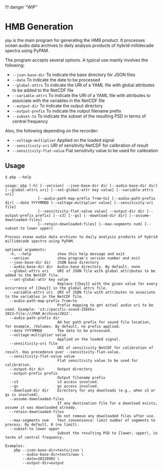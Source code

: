 !!! danger "WIP"

# HMB Generation

`pbp` is the main program for generating the HMB product.
It processes ocean audio data archives to daily analysis products of hybrid millidecade spectra using PyPAM.

The program accepts several options.
A typical use mainly involves the following:

- `--json-base-dir`  To indicate the base directory for JSON files
- `--date`           To indicate the date to be processed
- `--global-attrs`   To indicate the URI of a YAML file with global attributes to be added to the NetCDF file
- `--variable-attrs` To indicate the URI of a YAML file with attributes to associate with the variables in the NetCDF file
- `--output-dir`     To indicate the output directory
- `--output-prefix`  To indicate the output filename prefix
- `--subset-to`      To indicate the subset of the resulting PSD in terms of central frequency

Also, the following depending on the recorder:

- `--voltage-multiplier`     Applied on the loaded signal
- `--sensitivity-uri`        URI of sensitivity NetCDF for calibration of result
- `--sensitivity-flat-value` Flat sensitivity value to be used for calibration


## Usage

```shell
$ pbp --help
```
```text
usage: pbp [-h] [--version] --json-base-dir dir [--audio-base-dir dir] [--global-attrs uri] [--set-global-attr key value] [--variable-attrs uri]
               [--audio-path-map-prefix from~to] [--audio-path-prefix dir] --date YYYYMMDD [--voltage-multiplier value] [--sensitivity-uri file]
               [--sensitivity-flat-value value] --output-dir dir [--output-prefix prefix] [--s3] [--gs] [--download-dir dir] [--assume-downloaded-files]
               [--retain-downloaded-files] [--max-segments num] [--subset-to lower upper]

Process ocean audio data archives to daily analysis products of hybrid millidecade spectra using PyPAM.

optional arguments:
  -h, --help            show this help message and exit
  --version             show program's version number and exit
  --json-base-dir dir   JSON base directory
  --audio-base-dir dir  Audio base directory. By default, none
  --global-attrs uri    URI of JSON file with global attributes to be added to the NetCDF file.
  --set-global-attr key value
                        Replace {{key}} with the given value for every occurrence of {{key}} in the global attrs file.
  --variable-attrs uri  URI of JSON file with attributes to associate to the variables in the NetCDF file.
  --audio-path-map-prefix from~to
                        Prefix mapping to get actual audio uri to be used. Example: 's3://pacific-sound-256khz-2022~file:///PAM_Archive/2022'.
  --audio-path-prefix dir
                        Ad hoc path prefix for sound file location, for example, /Volumes. By default, no prefix applied.
  --date YYYYMMDD       The date to be processed.
  --voltage-multiplier value
                        Applied on the loaded signal.
  --sensitivity-uri file
                        URI of sensitivity NetCDF for calibration of result. Has precedence over --sensitivity-flat-value.
  --sensitivity-flat-value value
                        Flat sensitivity value to be used for calibration.
  --output-dir dir      Output directory
  --output-prefix prefix
                        Output filename prefix
  --s3                  s3 access involved.
  --gs                  gs access involved.
  --download-dir dir    Directory for any downloads (e.g., when s3 or gs is involved).
  --assume-downloaded-files
                        If any destination file for a download exists, assume it was downloaded already.
  --retain-downloaded-files
                        Do not remove any downloaded files after use.
  --max-segments num    Test convenience: limit number of segments to process. By default, 0 (no limit).
  --subset-to lower upper
                        Subset the resulting PSD to [lower, upper), in terms of central frequency.

Examples:
    pbp --json-base-dir=tests/json \
        --audio-base-dir=tests/wav \
        --date=20220902 \
        --output-dir=output
```